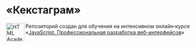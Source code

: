 # «Кекстаграм»

<a href="https://htmlacademy.ru/intensive/javascript"><img align="left" width="50" height="50" alt="HTML Academy" src="https://up.htmlacademy.ru/static/img/intensive/javascript/logo-for-github-2.png"></a>

Репозиторий создан для обучения на интенсивном онлайн‑курсе 
«[JavaScript. Профессиональная разработка веб-интерфейсов](https://htmlacademy.ru/intensive/javascript)»
